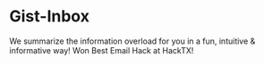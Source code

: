 Gist-Inbox
==========

We summarize the information overload for you in a fun, intuitive &amp; informative way!  Won Best Email Hack at HackTX!